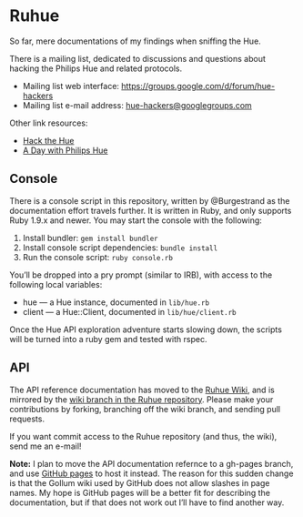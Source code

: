 # Ruhue

So far, mere documentations of my findings when sniffing the Hue.

There is a mailing list, dedicated to discussions and questions about hacking the
Philips Hue and related protocols.

- Mailing list web interface: <https://groups.google.com/d/forum/hue-hackers>
- Mailing list e-mail address: <hue-hackers@googlegroups.com>

Other link resources:

- [Hack the Hue](http://rsmck.co.uk/hue)
- [A Day with Philips Hue](http://www.nerdblog.com/2012/10/a-day-with-philips-hue.html?showComment=1352172383498)

## Console

There is a console script in this repository, written by @Burgestrand as the
documentation effort travels further. It is written in Ruby, and only supports
Ruby 1.9.x and newer. You may start the console with the following:

1. Install bundler: `gem install bundler`
2. Install console script dependencies: `bundle install`
3. Run the console script: `ruby console.rb`

You’ll be dropped into a pry prompt (similar to IRB), with access to the following
local variables:

- hue — a Hue instance, documented in `lib/hue.rb`
- client — a Hue::Client, documented in `lib/hue/client.rb`

Once the Hue API exploration adventure starts slowing down, the scripts will be
turned into a ruby gem and tested with rspec.

## API

The API reference documentation has moved to the [Ruhue Wiki][], and is mirrored
by the [wiki branch in the Ruhue repository](https://github.com/Burgestrand/ruhue/tree/wiki). Please
make your contributions by forking, branching off the wiki branch, and sending pull requests.

If you want commit access to the Ruhue repository (and thus, the wiki), send me an e-mail!

**Note:** I plan to move the API documentation refernce to a gh-pages branch, and use [GitHub pages](http://pages.github.com/)
to host it instead. The reason for this sudden change is that the Gollum wiki used by GitHub does not allow slashes in page names.
My hope is GitHub pages will be a better fit for describing the documentation, but if that does not work out I’ll have to
find another way.

[Ruhue Wiki]: https://github.com/Burgestrand/ruhue/wiki
